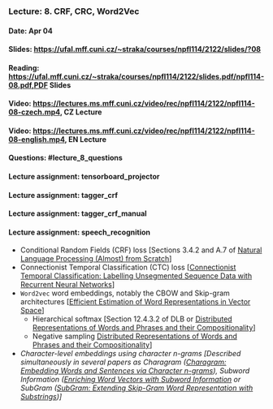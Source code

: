 ### Lecture: 8. CRF, CRC, Word2Vec
#### Date: Apr 04
#### Slides: https://ufal.mff.cuni.cz/~straka/courses/npfl114/2122/slides/?08
#### Reading: https://ufal.mff.cuni.cz/~straka/courses/npfl114/2122/slides.pdf/npfl114-08.pdf,PDF Slides
#### Video: https://lectures.ms.mff.cuni.cz/video/rec/npfl114/2122/npfl114-08-czech.mp4, CZ Lecture
#### Video: https://lectures.ms.mff.cuni.cz/video/rec/npfl114/2122/npfl114-08-english.mp4, EN Lecture
#### Questions: #lecture_8_questions
#### Lecture assignment: tensorboard_projector
#### Lecture assignment: tagger_crf
#### Lecture assignment: tagger_crf_manual
#### Lecture assignment: speech_recognition

- Conditional Random Fields (CRF) loss [Sections 3.4.2 and A.7 of [Natural Language Processing (Almost) from Scratch](http://www.jmlr.org/papers/volume12/collobert11a/collobert11a.pdf)]
- Connectionist Temporal Classification (CTC) loss [[Connectionist Temporal Classification: Labelling Unsegmented Sequence Data with Recurrent Neural Networks](https://www.cs.toronto.edu/~graves/icml_2006.pdf)]
- `Word2vec` word embeddings, notably the CBOW and Skip-gram architectures [[Efficient Estimation of Word Representations in Vector Space](https://arxiv.org/abs/1301.3781)]
  - Hierarchical softmax [Section 12.4.3.2 of DLB or [Distributed Representations of Words and Phrases and their Compositionality](https://arxiv.org/abs/1310.4546)]
  - Negative sampling [Distributed Representations of Words and Phrases and their Compositionality](https://arxiv.org/abs/1310.4546)]
- *Character-level embeddings using character n-grams [Described simultaneously in several papers as Charagram ([Charagram: Embedding Words and Sentences via Character n-grams](https://arxiv.org/abs/1607.02789)), Subword Information ([Enriching Word Vectors with Subword Information](https://arxiv.org/abs/1607.04606) or SubGram ([SubGram: Extending Skip-Gram Word Representation with Substrings](http://link.springer.com/chapter/10.1007/978-3-319-45510-5_21))]*
